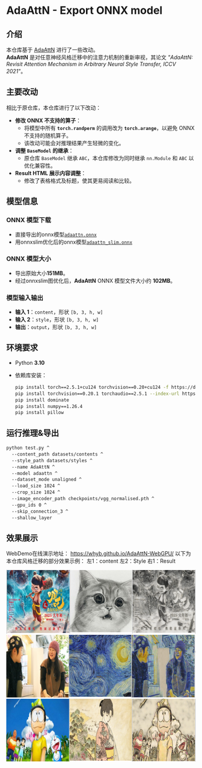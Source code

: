 # AdaAttN - Export ONNX model

## 介绍

本仓库基于 [AdaAttN](https://github.com/Huage001/AdaAttN/) 进行了一些改动。  
**AdaAttN** 是对任意神经风格迁移中的注意力机制的重新审视，其论文 *"AdaAttN: Revisit Attention Mechanism in Arbitrary Neural Style Transfer, ICCV 2021"*。

## 主要改动

相比于原仓库，本仓库进行了以下改动：
- **修改 ONNX 不支持的算子**：
  - 将模型中所有 **`torch.randperm`** 的调用改为 **`torch.arange`**，以避免 ONNX 不支持的随机算子。
  - 该改动可能会对推理结果产生轻微的变化。
- **调整 `BaseModel` 的继承**：
  - 原仓库 `BaseModel` 继承 `ABC`，本仓库修改为同时继承 `nn.Module` 和 `ABC` 以优化兼容性。
- **Result HTML 展示内容调整**：
  - 修改了表格格式及标题，使其更易阅读和比较。

## 模型信息

### ONNX 模型下载
- 直接导出的onnx模型[`adaattn.onnx`](https://github.com/whyb/AdaAttN-onnx/releases/download/v1.2/adaattn.onnx)
- 用onnxslim优化后的onnx模型[`adaattn_slim.onnx`](https://github.com/whyb/AdaAttN-onnx/releases/download/v1.2/adaattn_slim.onnx)

### ONNX 模型大小
- 导出原始大小**151MB**。
- 经过onnxslim图优化后，**AdaAttN** ONNX 模型文件大小约 **102MB**。

### 模型输入输出
- **输入 1**：`content`，形状 `[b, 3, h, w]`
- **输入 2**：`style`，形状 `[b, 3, h, w]`
- **输出**：`output`，形状 `[b, 3, h, w]`

## 环境要求

- Python **3.10**
- 依赖库安装：
  
  ```bash
  pip install torch==2.5.1+cu124 torchvision==0.20+cu124 -f https://download.pytorch.org/whl/torch_stable.html
  pip install torchvision==0.20.1 torchaudio==2.5.1 --index-url https://download.pytorch.org/whl/cu124
  pip install dominate
  pip install numpy==1.26.4
  pip install pillow
  ```

## 运行推理&导出
  ```bash
  python test.py ^
    --content_path datasets/contents ^
    --style_path datasets/styles ^
    --name AdaAttN ^
    --model adaattn ^
    --dataset_mode unaligned ^
    --load_size 1024 ^
    --crop_size 1024 ^
    --image_encoder_path checkpoints/vgg_normalised.pth ^
    --gpu_ids 0 ^
    --skip_connection_3 ^
    --shallow_layer
```

## 效果展示

WebDemo在线演示地址： https://whyb.github.io/AdaAttN-WebGPU/
以下为本仓库风格迁移的部分效果示例：
左1：content
左2：Style
右1：Result

![Example1](picture/01.png)
![Example2](picture/02.png)
![Example3](picture/03.png)

